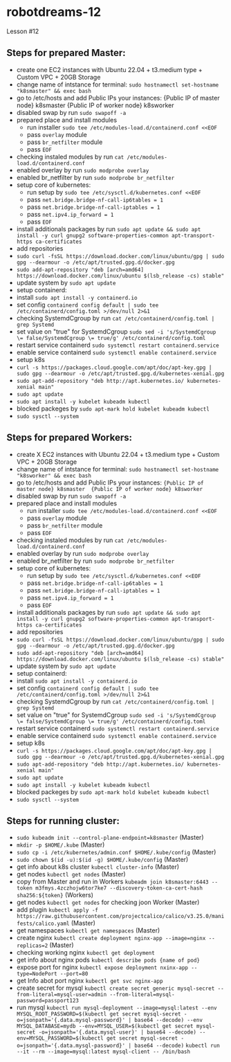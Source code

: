 # robotdreams-12
Lesson #12


## Steps for prepared Master:
- create one EC2 instances with Ubuntu 22.04 + t3.medium type + Custom VPC + 20GB Storage
- change name of intstance for terminal: `sudo hostnamectl set-hostname "k8smaster" && exec bash`
- go to /etc/hosts and add Public IPs your instances: 
{Public IP of master node} k8smaster 
{Public IP of worker node} k8sworker
- disabled swap by run `sudo swapoff -a`
- prepared place and install modules
  - run installer `sudo tee /etc/modules-load.d/containerd.conf <<EOF`
  - pass `overlay` module
  - pass `br_netfilter` module
  - pass `EOF`
- checking instaled modules by run `cat /etc/modules-load.d/containerd.conf`
- enabled overlay by run `sudo modprobe overlay`
- enabled br_netfilter by run `sudo modprobe br_netfilter`
- setup core of kubernetes:
  - run setup by `sudo tee /etc/sysctl.d/kubernetes.conf <<EOF`
  - pass `net.bridge.bridge-nf-call-ip6tables = 1`
  - pass `net.bridge.bridge-nf-call-iptables = 1`
  - pass `net.ipv4.ip_forward = 1`
  - pass `EOF`
- install additionals packages by run `sudo apt update && sudo apt install -y curl gnupg2 software-properties-common apt-transport-https ca-certificates`
- add repositories 
 - `sudo curl -fsSL https://download.docker.com/linux/ubuntu/gpg | sudo gpg --dearmour -o /etc/apt/trusted.gpg.d/docker.gpg`
 - `sudo add-apt-repository "deb [arch=amd64] https://download.docker.com/linux/ubuntu $(lsb_release -cs) stable"`
 - update system by `sudo apt update`
 - setup containerd:
  - install `sudo apt install -y containerd.io`
  - set config `containerd config default | sudo tee /etc/containerd/config.toml >/dev/null 2>&1`
  - checking SystemdCgroup by run `cat /etc/containerd/config.toml | grep Systemd`
  - set value on "true" for SystemdCgroup `sudo sed -i 's/SystemdCgroup \= false/SystemdCgroup \= true/g' /etc/containerd/config.toml`
  - restart service containerd `sudo systemctl restart containerd.service`
  - enable service containerd `sudo systemctl enable containerd.service`
- setup k8s
 - `curl -s https://packages.cloud.google.com/apt/doc/apt-key.gpg | sudo gpg --dearmour -o /etc/apt/trusted.gpg.d/kubernetes-xenial.gpg`
 - `sudo apt-add-repository "deb http://apt.kubernetes.io/ kubernetes-xenial main"`
 - `sudo apt update`
 - `sudo apt install -y kubelet kubeadm kubectl`
 - blocked packeges by `sudo apt-mark hold kubelet kubeadm kubectl`
- `sudo sysctl --system`


## Steps for prepared Workers:
- create X EC2 instances with Ubuntu 22.04 + t3.medium type + Custom VPC + 20GB Storage
- change name of intstance for terminal: `sudo hostnamectl set-hostname "k8sworker" && exec bash`
- go to /etc/hosts and add Public IPs your instances:
`
{Public IP of master node} k8smaster 
{Public IP of worker node} k8sworker
`
- disabled swap by run `sudo swapoff -a`
- prepared place and install modules
  - run installer `sudo tee /etc/modules-load.d/containerd.conf <<EOF`
  - pass `overlay` module
  - pass `br_netfilter` module
  - pass `EOF`
- checking instaled modules by run `cat /etc/modules-load.d/containerd.conf`
- enabled overlay by run `sudo modprobe overlay`
- enabled br_netfilter by run `sudo modprobe br_netfilter`
- setup core of kubernetes:
  - run setup by `sudo tee /etc/sysctl.d/kubernetes.conf <<EOF`
  - pass `net.bridge.bridge-nf-call-ip6tables = 1`
  - pass `net.bridge.bridge-nf-call-iptables = 1`
  - pass `net.ipv4.ip_forward = 1`
  - pass `EOF`
- install additionals packages by run `sudo apt update && sudo apt install -y curl gnupg2 software-properties-common apt-transport-https ca-certificates`
- add repositories 
 - `sudo curl -fsSL https://download.docker.com/linux/ubuntu/gpg | sudo gpg --dearmour -o /etc/apt/trusted.gpg.d/docker.gpg`
 - `sudo add-apt-repository "deb [arch=amd64] https://download.docker.com/linux/ubuntu $(lsb_release -cs) stable"`
 - update system by `sudo apt update`
 - setup containerd:
  - install `sudo apt install -y containerd.io`
  - set config `containerd config default | sudo tee /etc/containerd/config.toml >/dev/null 2>&1`
  - checking SystemdCgroup by run `cat /etc/containerd/config.toml | grep Systemd`
  - set value on "true" for SystemdCgroup `sudo sed -i 's/SystemdCgroup \= false/SystemdCgroup \= true/g' /etc/containerd/config.toml`
  - restart service containerd `sudo systemctl restart containerd.service`
  - enable service containerd `sudo systemctl enable containerd.service`
- setup k8s
 - `curl -s https://packages.cloud.google.com/apt/doc/apt-key.gpg | sudo gpg --dearmour -o /etc/apt/trusted.gpg.d/kubernetes-xenial.gpg`
 - `sudo apt-add-repository "deb http://apt.kubernetes.io/ kubernetes-xenial main"`
 - `sudo apt update`
 - `sudo apt install -y kubelet kubeadm kubectl`
 - blocked packeges by `sudo apt-mark hold kubelet kubeadm kubectl`
- `sudo sysctl --system`


## Steps for running cluster:
- `sudo kubeadm init --control-plane-endpoint=k8smaster` (Master)
- `mkdir -p $HOME/.kube` (Master)
- `sudo cp -i /etc/kubernetes/admin.conf $HOME/.kube/config` (Master)
- `sudo chown $(id -u):$(id -g) $HOME/.kube/config` (Master)
- get info about k8s cluster `kubectl cluster-info` (Master)
- get nodes `kubectl get nodes` (Master)
- copy from Master and run in Workers `kubeadm join k8smaster:6443 --token m3fmys.4zczhojw6tor7ke7 --discovery-token-ca-cert-hash sha256:${token}` (Workers)
- get nodes `kubectl get nodes` for checking joon Worker  (Master)
- add plugin `kubectl apply -f https://raw.githubusercontent.com/projectcalico/calico/v3.25.0/manifests/calico.yaml` (Master)
- get namespaces `kubectl get namespaces` (Master)
- create nginx `kubectl create deployment nginx-app --image=nginx --replicas=2` (Master)
- checking working nginx `kubectl get deployment`
- get info about nginx pods `kubectl describe pods {name of pod}`
- expose port for nginx `kubectl expose deployment nxinx-app --type=NodePort --port=80`
- get Info abot port nginx `kubectl get svc nginx-app`
- create secret for mysql `kubectl create secret generic mysql-secret --from-literal=mysql-user=admin --from-literal=mysql-password=passport123`
- run mysql `kubectl run mysql-deployment --image=mysql:latest --env MYSQL_ROOT_PASSWORD=$(kubectl get secret mysql-secret -o=jsonpath='{.data.mysql-password}' | base64 --decode) --env MYSQL_DATABASE=mydb --env=MYSQL_USER=$(kubectl get secret mysql-secret -o=jsonpath='{.data.mysql-user}' | base64 --decode) --env=MYSQL_PASSWORD=$(kubectl get secret mysql-secret -o=jsonpath='{.data.mysql-password}' | base64 --decode)`
`kubectl run --it --rm --image=mysql:latest mysql-client -- /bin/bash`
